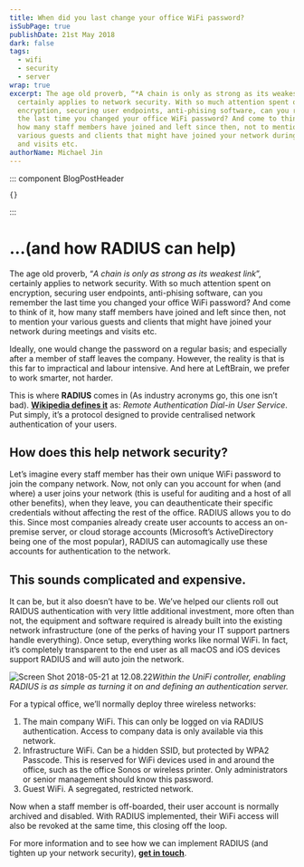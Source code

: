 ```yaml
---
title: When did you last change your office WiFi password?
isSubPage: true
publishDate: 21st May 2018
dark: false
tags:
  - wifi
  - security
  - server
wrap: true
excerpt: The age old proverb, “*A chain is only as strong as its weakest link*”,
  certainly applies to network security. With so much attention spent on
  encryption, securing user endpoints, anti-phising software, can you remember
  the last time you changed your office WiFi password? And come to think of it,
  how many staff members have joined and left since then, not to mention your
  various guests and clients that might have joined your network during meetings
  and visits etc.
authorName: Michael Jin
---
```

::: component BlogPostHeader
~~~
{}
~~~

:::

# …(and how RADIUS can help)

The age old proverb, “*A chain is only as strong as its weakest link*”, certainly applies to network security. With so much attention spent on encryption, securing user endpoints, anti-phising software, can you remember the last time you changed your office WiFi password? And come to think of it, how many staff members have joined and left since then, not to mention your various guests and clients that might have joined your network during meetings and visits etc.

Ideally, one would change the password on a regular basis; and especially after a member of staff leaves the company. However, the reality is that is this far to impractical and labour intensive. And here at LeftBrain, we prefer to work smarter, not harder.

This is where **RADIUS** comes in (As industry acronyms go, this one isn’t bad). **[Wikipedia defines it](https://en.wikipedia.org/wiki/RADIUS)** as: *Remote Authentication Dial-in User Service*. Put simply, it’s a protocol designed to provide centralised network authentication of your users.

## How does this help network security?

Let’s imagine every staff member has their own unique WiFi password to join the company network. Now, not only can you account for when (and where) a user joins your network (this is useful for auditing and a host of all other benefits), when they leave, you can deauthenticate their specific credentials without affecting the rest of the office. RADIUS allows you to do this. Since most companies already create user accounts to access an on-premise server, or cloud storage accounts (Microsoft’s ActiveDirectory being one of the most popular), RADIUS can automagically use these accounts for authentication to the network.

## This sounds complicated and expensive.

It can be, but it also doesn’t have to be. We’ve helped our clients roll out RAIDUS authentication with very little additional investment, more often than not, the equipment and software required is already built into the existing network infrastructure (one of the perks of having your IT support partners handle everything). Once setup, everything works like normal WiFi. In fact, it’s completely transparent to the end user as all macOS and iOS devices support RADIUS and will auto join the network.

![Screen Shot 2018-05-21 at 12.08.22](https://leftbrain.it/assets/Screen%20Shot%202018-05-21%20at%2012.08.22.png)*Within the UniFi controller, enabling RADIUS is as simple as turning it on and defining an authentication server.*

For a typical office, we’ll normally deploy three wireless networks:

1. The main company WiFi. This can only be logged on via RADIUS authentication. Access to company data is only available via this network.
2. Infrastructure WiFi. Can be a hidden SSID, but protected by WPA2 Passcode. This is reserved for WiFi devices used in and around the office, such as the office Sonos or wireless printer. Only administrators or senior management should know this password.
3. Guest WiFi. A segregated, restricted network.

Now when a staff member is off-boarded, their user account is normally archived and disabled. With RADIUS implemented, their WiFi access will also be revoked at the same time, this closing off the loop.

For more information and to see how we can implement RADIUS (and tighten up your network security), **[get in touch](http://leftbrain.it/get-in-touch/)**.